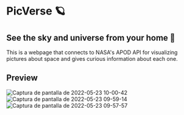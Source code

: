 # PicVerse 🪐
## See the sky and universe from your home 🚀
This is a webpage that connects to NASA's APOD API for visualizing pictures about space and gives curious information about each one.

## Preview
![Captura de pantalla de 2022-05-23 10-00-42](https://user-images.githubusercontent.com/93296840/169851436-ae927ac3-6b2b-4f10-9358-78afb5968f02.png)
![Captura de pantalla de 2022-05-23 09-59-14](https://user-images.githubusercontent.com/93296840/169851445-1d54b8ae-2b0b-46c0-868c-2c3e1df1055b.png)
![Captura de pantalla de 2022-05-23 09-57-57](https://user-images.githubusercontent.com/93296840/169851455-2c7e98f3-3ae5-4d08-a40b-8e3d2775515a.png)
